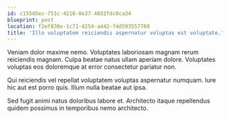 ```yaml
---
id: c155d5ec-751c-4218-8e37-4032fdc8ca34
blueprint: post
location: f2ef830e-1c71-4254-a442-f4d593557760
title: 'Illo voluptatem reiciendis aspernatur voluptas est voluptate.'
---
```

Veniam dolor maxime nemo. Voluptates laboriosam magnam rerum reiciendis magnam. Culpa beatae natus ullam aperiam dolore. Voluptates voluptas eos doloremque at error consectetur pariatur non.

Qui reiciendis vel repellat voluptatem voluptas aspernatur numquam. Iure hic aut est porro quis. Illum nulla beatae aut ipsa.

Sed fugit animi natus doloribus labore et. Architecto itaque repellendus quidem possimus in temporibus nemo architecto.